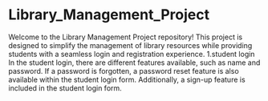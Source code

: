 # Library_Management_Project
Welcome to the Library Management Project repository! This project is designed to simplify the management of library resources while providing students with a seamless login and registration experience.
1.student login 
   In the student login, there are different features available, such as name and password. If a password is forgotten, a password reset 
   feature is also available within the student login form. Additionally, a sign-up feature is included in the student login form.
